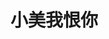 # 小美我恨你
<!DOCTYPE html>
<html lang="en">
    <head>
        <meta charset="UTF-8">
        <title>微清</title>
        <style>
        ul {
          list-style-type: none;
          margin: 0;
          padding: 0;
          overflow: hidden;
          background-color: #333;
        }
        
        li {
          float: left;
        }
        
        li a {
          display: block;
          color: white;
          text-align: center;
          padding: 14px 16px;
          text-decoration: none;
        }
        
        li a:hover {
          background-color: #111;
        }
            .box{
                width: 600px;
                height: 1200px;
                margin: auto;
                top: 0;
                left: 0;
                right: 0;
                bottom: 0;
                text-align: center;
            }
        </style>
    </head>
    <body>
        <div class="box">
            <button id="button">首页(点我有惊喜)</button>
<script>
window.AudioContext = window.AudioContext || window.webkitAudioContext;
(function () {
    if (!window.AudioContext) {
        alert('当前浏览器不支持Web Audio API');
        return;
    }
    var eleButton = document.getElementById('button');
    var audioCtx = new AudioContext();
    var arrFrequency = "880 987 1046 987 1046 1318 987 659 659 880 784 880 1046 784 659 659 698 659 698 1046 659 1046 1046 1046 987 698 698 987 987 880 987 1046 987 1046 1318 987 659 659 880 784 880 1046 784 659 698 1046 987 1046 1174 1174 1174 1046 1046 880 987 784 880 1046 1174 1318 1174 1318 1567 1046 987 1046 1318 1318 1174 784 784 880 1046 987 1174 1046 784 784 1396 1318 1174 659 1318 1046 1318 1760 1567 1567 1318 1174 1046 1046 1174 1046 1174 1567 1318 1318 1760 1567 1318 1174 1046 1046 1174 1046 1174 987 880 880 987 880".split(" ");
    var start = 0, direction = 1;
    eleButton.addEventListener('mouseenter', function () {
        var frequency = arrFrequency[start];
        if (!frequency) {
            direction = -1 * direction;
            start = start + 2 * direction;
            frequency = arrFrequency[start];
        }
        start = start + direction;
        var oscillator = audioCtx.createOscillator();
        var gainNode = audioCtx.createGain();
        oscillator.connect(gainNode);
        gainNode.connect(audioCtx.destination);
        oscillator.type = 'sine';
        oscillator.frequency.value = frequency;
        gainNode.gain.setValueAtTime(0, audioCtx.currentTime);
        gainNode.gain.linearRampToValueAtTime(1, audioCtx.currentTime + 0.01);
        oscillator.start(audioCtx.currentTime);
        gainNode.gain.exponentialRampToValueAtTime(0.001, audioCtx.currentTime + 1);
        oscillator.stop(audioCtx.currentTime + 1);
    });
})();
</script>
            <br>
            <script>
                var name = prompt("要怎么称呼您呢？");
                alert("您好："+name);
            </script>
            <ul>
                <li><a class="active" href="https://huiyi0923.github.io/shuoye">My首页</a></li>
                <li><a href="https://huiyi0923.github.io/">旧网址</a></li>
                <li><a href="http://127.0.0.1:5500/indexth.html">悬浮球</a></li>
                <li><a href="http://127.0.0.1:5500/indexth3.html">关于我们</a></li>
            </ul>
            <br>
            <h4>您好：访问者！</h4>
            <td class="BS0111">
                <form method="GET" action="search.asp?action=search" target="_blank">
                &nbsp;<img border="0" src="pic/fle.gif">&nbsp;搜索范围：<select size="1" name="s_type">
                    <option value="">所有贴子</option>
                    <option value="topic" selected>贴子标题</option>
                    <option value="content">贴子正文</option>
                </select>&nbsp;搜索方式：<select size="1" name="judge_type">
                    <option selected value="1">精确</option>
                    <option value="0">模糊</option>
                </select>&nbsp;关键词<font color="#808080">(可用空格分开)</font>：<input type="text" name="key" value="请输入关键词" style="width:150px;" onFocus="if(this.value=='请输入关键词'){this.value='';}" onBlur="if(this.value==''){this.value='请输入关键词';}">&nbsp;<input type="submit" value="搜索" name="B1" style="border:0;background-color:transparent;background:url(/mis/images/obtn_60.gif);width:60px;height:21px;cursor:pointer;" onmouseout = "javascript:this.style.backgroundPosition = '0 0';" onMouseOver="javascript:this.style.backgroundPosition = '0 -21px';"><input type="hidden" name="action" size="20" value="search">&nbsp;
                <input type="button" value="返回" name="B1" style="border:0;background-color:transparent;background:url(/mis/images/obtn_60.gif);width:60px;height:21px;cursor:pointer;" onmouseout = "javascript:this.style.backgroundPosition = '0 0';" onMouseOver="javascript:this.style.backgroundPosition = '0 -21px';" onclick="javascript:history.go(-1);">
                </form>
            </td> 
            <h1 style="color: rgb(121, 219, 220);">微清让世界遇见你！</h1>
            <h2 style="color: rgb(118, 46, 169);">点击任意处有惊喜(不稳定)</h2>
            <img src="https://user-images.githubusercontent.com/126973386/223406272-48697b8c-7454-4e20-b5c5-000ddbdee458.png" alt="图片失效" width="200px">
            <embed src="./那一瞬间.m4a" width="500" height="300" autostart=false>
            <body background="./bg.jpg">
            <iframe scrolling="no" src="https://tianqiapi.com/api.php?style=tw&skin=pitaya" frameborder="1" width="400" height="500" allowtransparency="true"></iframe>
            <script type="text/javascript" src="https://cdn.jsdelivr.net/gh/Justlovesmile/CDN/js/sakura.js"></script>
            <br>
            <script>
                alert('由于考级原因，网站暂时停止维护\n2023.3.20恢复更新\n--3.12');
            </script>
            <script type="text/javascript">
                onload = function() {
                    var click_cnt = 0;
                    var $html = document.getElementsByTagName("html")[0];
                    var $body = document.getElementsByTagName("body")[0];
                    $html.onclick = function(e) {
                        var $elem = document.createElement("b");
                        $elem.style.color = "#E94F06";
                        $elem.style.zIndex = 9999;
                        $elem.style.position = "absolute";
                        $elem.style.select = "none";
                        var x = e.pageX;
                        var y = e.pageY;
                        $elem.style.left = (x - 10) + "px";
                        $elem.style.top = (y - 20) + "px";
                        clearInterval(anim);
                        switch (++click_cnt) {
                            case 10:
                                $elem.innerText = "OωO";
                                break;
                            case 20:
                                $elem.innerText = "(๑•́ ∀ •̀๑)";
                                break;
                            case 30:
                                $elem.innerText = "(๑•́ ₃ •̀๑)";
                                break;
                            case 40:
                                $elem.innerText = "(๑•̀_•́๑)";
                                break;
                            case 50:
                                $elem.innerText = "（￣へ￣）";
                                break;
                            case 60:
                                $elem.innerText = "(╯°口°)╯(┴—┴";
                                break;
                            case 70:
                                $elem.innerText = "૮( ᵒ̌皿ᵒ̌ )ა";
                                break;
                            case 80:
                                $elem.innerText = "╮(｡>口<｡)╭";
                                break;
                            case 90:
                                $elem.innerText = "( ง ᵒ̌皿ᵒ̌)ง⁼³₌₃";
                                break;
                            case 100:
                            case 101:
                            case 102:
                            case 103:
                            case 104:
                            case 105:
                                $elem.innerText = "(ꐦ°᷄д°᷅)";
                                break;
                            default:
                                $elem.innerText = "";
                                break;
                        }
                        $elem.style.fontSize = Math.random() * 10 + 8 + "px";
                        var increase = 0;
                        var anim;
                        setTimeout(function() {
                            anim = setInterval(function() {
                                if (++increase == 150) {
                                    clearInterval(anim);
                                    $body.removeChild($elem);
                                }
                                $elem.style.top = y - 20 - increase + "px";
                                $elem.style.opacity = (150 - increase) / 120;
                            }, 8);
                        }, 70);
                        $body.appendChild($elem);
                    };
                };
                </script>
                <br>        
            <span id="webtime"></span>
<script type="text/javascript">function show_runtime() {
        window.setTimeout("show_runtime()", 1000);
        X = new Date("3/6/2023 23:59:59");
        Y = new Date();
        T = (Y.getTime() - X.getTime());
        M = 24 * 60 * 60 * 1000;
        a = T / M;
        A = Math.floor(a);
        b = (a - A) * 24;
        B = Math.floor(b);
        c = (b - B) * 60;
        C = Math.floor((b - B) * 60);
        D = Math.floor((c - C) * 60);
        document.getElementById("webtime").innerHTML = "网站已安全运行: " + A + "天" + B + "小时" + C + "分" + D + "秒"
    }
    show_runtime();
</script>
            <br />
            <div class="foot">
                Github © 2023 版权所有
                <br>
                <h5>站长QQ：1148246926；站长是ikun，联系站长请先发kun图！</h5>
                <h5>微清：提供技术服务支持</h5>
                <h5>大胆的说一声：微清YYDS！</h5>
            <br>
            <a href="https://www.baidu.com" target="_blank">点我：搜💌索</a>
        </div>
    </body>
</html>
<!--上次那个爱盗代码的，要是再被我看到，我直接把你吊起来打！-->
